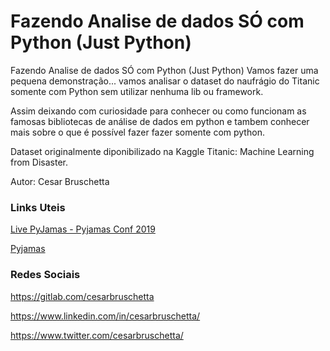 # Fazendo Analise de dados SÓ com Python (Just Python)

Fazendo Analise de dados SÓ com Python (Just Python)
Vamos fazer uma pequena demonstração... vamos analisar o dataset do naufrágio do Titanic somente com Python sem utilizar nenhuma lib ou framework.

Assim deixando com curiosidade para conhecer ou como funcionam as famosas bibliotecas de análise de dados em python e tambem conhecer mais sobre o que é possível fazer fazer somente com python.

Dataset originalmente diponibilizado na Kaggle Titanic: Machine Learning from Disaster.

Autor: Cesar Bruschetta

### Links Uteis

[Live PyJamas - Pyjamas Conf 2019](https://www.youtube.com/watch?v=38-Oz8CocIQ)

[Pyjamas](https://pyjamas.live/)

### Redes Sociais

https://gitlab.com/cesarbruschetta

https://www.linkedin.com/in/cesarbruschetta/

https://www.twitter.com/cesarbruschetta/
